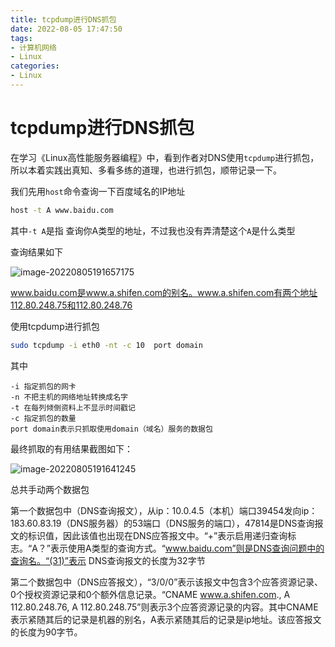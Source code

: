```yaml
---
title: tcpdump进行DNS抓包
date: 2022-08-05 17:47:50
tags:
- 计算机网络
- Linux
categories:
- Linux
---
```


# tcpdump进行DNS抓包

在学习《Linux高性能服务器编程》中，看到作者对DNS使用`tcpdump`进行抓包，所以本着实践出真知、多看多练的道理，也进行抓包，顺带记录一下。

我们先用`host`命令查询一下百度域名的IP地址

```sh
host -t A www.baidu.com
```

其中`-t A`是指 查询你A类型的地址，不过我也没有弄清楚这个`A`是什么类型

查询结果如下

![image-20220805191657175](https://cdn.jsdelivr.net/gh/bugcat9/blog-image-bed@main/Linux/image-20220805191657175.png)

www.baidu.com是www.a.shifen.com的别名。www.a.shifen.com有两个地址112.80.248.75和112.80.248.76

<!--more-->

使用tcpdump进行抓包

```sh
sudo tcpdump -i eth0 -nt -c 10  port domain
```

其中

```
-i 指定抓包的网卡
-n 不把主机的网络地址转换成名字
-t 在每列倾倒资料上不显示时间戳记
-c 指定抓包的数量
port domain表示只抓取使用domain（域名）服务的数据包
```

最终抓取的有用结果截图如下：

![image-20220805191641245](https://cdn.jsdelivr.net/gh/bugcat9/blog-image-bed@main/Linux/image-20220805191641245.png)

总共手动两个数据包

第一个数据包中（DNS查询报文），从ip：10.0.4.5（本机）端口39454发向ip：183.60.83.19（DNS服务器）的53端口（DNS服务的端口），47814是DNS查询报文的标识值，因此该值也出现在DNS应答报文中。“+”表示启用递归查询标志。“A？”表示使用A类型的查询方式。“www.baidu.com”则是DNS查询问题中的查询名。“(31)”表示 DNS查询报文的长度为32字节

第二个数据包中（DNS应答报文），“3/0/0”表示该报文中包含3个应答资源记录、0个授权资源记录和0个额外信息记录。“CNAME www.a.shifen.com., A 112.80.248.76, A 112.80.248.75”则表示3个应答资源记录的内容。其中CNAME表示紧随其后的记录是机器的别名，A表示紧随其后的记录是ip地址。该应答报文的长度为90字节。